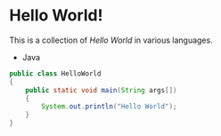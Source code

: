 # Hello World!

This is a collection of _Hello World_ in various languages.

* Java
```java
public class HelloWorld
{
    public static void main(String args[])
    {
        System.out.println("Hello World");
    }
}
```
